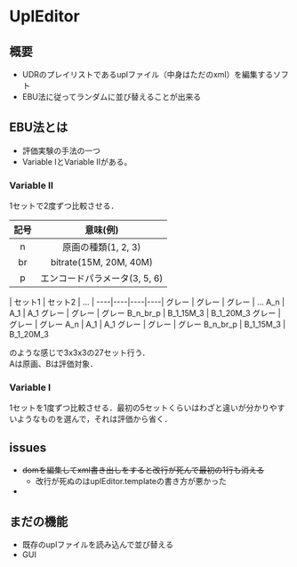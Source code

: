 # UplEditor
## 概要
 - UDRのプレイリストであるuplファイル（中身はただのxml）を編集するソフト
 - EBU法に従ってランダムに並び替えることが出来る

## EBU法とは
 - 評価実験の手法の一つ
 - Variable ⅠとVariable Ⅱがある。

### Variable Ⅱ
1セットで2度ずつ比較させる．

記号|意味(例)
:---:|:---:
n|原画の種類(1, 2, 3)
br|bitrate(15M, 20M, 40M)
p|エンコードパラメータ(3, 5, 6)
 
  | セット1 | セット2 | … |
----|----|----|----|
グレー  | グレー | グレー | …
A_n  | A_1 | A_1 
グレー  | グレー | グレー
B\_n\_br\_p  | B\_1\_15M\_3 | B\_1\_20M\_3
グレー  | グレー | グレー
A_n  | A_1 | A_1
グレー  | グレー | グレー
B\_n\_br\_p  | B\_1\_15M\_3 | B\_1\_20M\_3

のような感じで3x3x3の27セット行う．  
Aは原画、Bは評価対象．

### Variable Ⅰ
1セットを1度ずつ比較させる．最初の5セットくらいはわざと違いが分かりやすいようなものを選んで，それは評価から省く．


## issues
 - <del>domを編集してxml書き出しをすると改行が死んで最初の1行も消える</del>
 	- 改行が死ぬのはuplEditor.templateの書き方が悪かった
 - <del></del>

## まだの機能
 - 既存のuplファイルを読み込んで並び替える
 - GUI